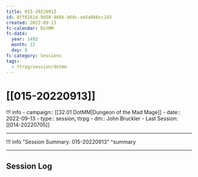 ```yaml
---
title: 015-20220913
id: 0ff6161d-9d58-466b-b6dc-ae5a8b6cc143
created: 2022-09-13
fc-calendar: DotMM
fc-date:
  year: 1492
  month: 12
  day: 9
fc-category: Sessions
tags:
  - ttrpg/session/dotmm
---
```


# [[015-20220913]]

!!! info
    - campaign:: [[32.01 DotMM|Dungeon of the Mad Mage]]
    - date:: 2022-09-13
    - type:: session, ttrpg
    - dm:: John Bruckler
    - Last Session: [[014-20220705]]


---

!!! info "Session Summary: 015-20220913"
    ^summary

---

## Session Log

